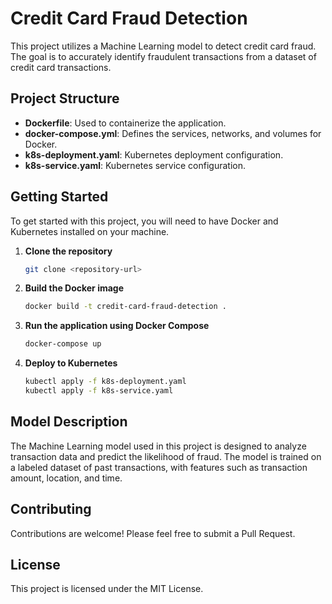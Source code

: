 # Credit Card Fraud Detection

This project utilizes a Machine Learning model to detect credit card fraud. The goal is to accurately identify fraudulent transactions from a dataset of credit card transactions.

## Project Structure

- **Dockerfile**: Used to containerize the application.
- **docker-compose.yml**: Defines the services, networks, and volumes for Docker.
- **k8s-deployment.yaml**: Kubernetes deployment configuration.
- **k8s-service.yaml**: Kubernetes service configuration.

## Getting Started

To get started with this project, you will need to have Docker and Kubernetes installed on your machine.

1. **Clone the repository**
   ```bash
   git clone <repository-url>
   ```

2. **Build the Docker image**
   ```bash
   docker build -t credit-card-fraud-detection .
   ```

3. **Run the application using Docker Compose**
   ```bash
   docker-compose up
   ```

4. **Deploy to Kubernetes**
   ```bash
   kubectl apply -f k8s-deployment.yaml
   kubectl apply -f k8s-service.yaml
   ```

## Model Description

The Machine Learning model used in this project is designed to analyze transaction data and predict the likelihood of fraud. The model is trained on a labeled dataset of past transactions, with features such as transaction amount, location, and time.

## Contributing

Contributions are welcome! Please feel free to submit a Pull Request.

## License

This project is licensed under the MIT License.
